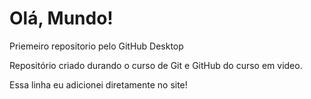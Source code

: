 # Olá, Mundo!
 Priemeiro repositorio pelo GitHub Desktop

 Repositório criado durando o curso de Git e GitHub do curso em video.

Essa linha eu adicionei diretamente no site!
